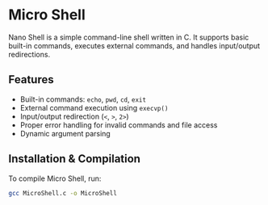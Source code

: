 # Micro Shell

Nano Shell is a simple command-line shell written in C. It supports basic built-in commands, executes external commands, and handles input/output redirections.

##  Features
- Built-in commands: `echo`, `pwd`, `cd`, `exit`  
- External command execution using `execvp()`  
- Input/output redirection (`<`, `>`, `2>`)  
- Proper error handling for invalid commands and file access  
- Dynamic argument parsing  

##  Installation & Compilation
To compile Micro Shell, run:

```sh
gcc MicroShell.c -o MicroShell
